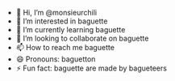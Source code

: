 - 👋 Hi, I’m @monsieurchili
- 👀 I’m interested in baguette
- 🌱 I’m currently learning baguette
- 💞️ I’m looking to collaborate on baguette
- 📫 How to reach me baguette
- 😄 Pronouns: baguetton
- ⚡ Fun fact: baguette are made by bagueteers

<!---
monsieurchili/monsieurchili is a ✨ special ✨ repository because its `README.md` (this file) appears on your GitHub profile.
You can click the Preview link to take a look at your changes.
--->
